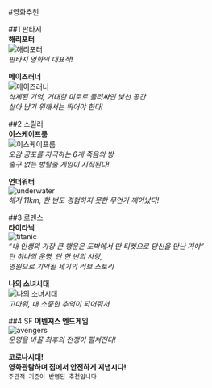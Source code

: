 #영화추천

##1 판타지  
__해리포터__  
![해리포터](https://encrypted-tbn0.gstatic.com/images?q=tbn%3AANd9GcTt733FxgshXilJDTXGpIhDSC8uXpqZSwSGlg&usqp=CAU)  
_판타지 영화의 대표작!_  

__메이즈러너__  
![메이즈러너](https://upload.wikimedia.org/wikipedia/en/b/be/The_Maze_Runner_poster.jpg)  
_삭제된 기억, 거대한 미로로 둘러싸인 낯선 공간_  
_살아 남기 위해서는 뛰어야 한다!_  

##2 스릴러  
__이스케이프룸__  
![이스케이프룸](https://upload.wikimedia.org/wikipedia/en/9/99/Escape_Room_%282019_poster%29.png)  
_오감 공포를 자극하는 6개 죽음의 방_  
_출구 없는 방탈출 게임이 시작된다!_ 

__언더워터__  
![underwater](https://upload.wikimedia.org/wikipedia/en/thumb/4/4a/Underwater_poster.jpeg/220px-Underwater_poster.jpeg)  
_해저 11km, 한 번도 경험하지 못한 무언가 깨어났다!_  

##3 로맨스  
__타이타닉__  
![titanic](https://lh3.googleusercontent.com/560-H8NVZRHk00g3RltRun4IGB-Ndl0I0iKy33D7EQ0cRRwH78-c46s90lZ1ho_F1so)  
_“내 인생의 가장 큰 행운은 도박에서 딴 티켓으로 당신을 만난 거야”_  
_단 하나의 운명, 단 한 번의 사랑,_  
_영원으로 기억될 세기의 러브 스토리_  

__나의 소녀시대__  
![나의 소녀시대](https://monthly.chosun.com/upload/1608/1608_416.jpg)  
_고마워, 내 소중한 추억이 되어줘서_  

##4 SF
__어벤져스 엔드게임__  
![avengers](https://img01.mgo-images.com/image/thumbnail/v2/content/MMVAF76018A477C2826A4EC8747C40B7BE27.jpeg)  
_운명을 바꿀 최후의 전쟁이 펼쳐진다!_  

__코로나시대!__  
__영화관람하며 집에서 안전하게 지냅시다!__  
`주관적 기준이 반영된 추천입니다`


 


